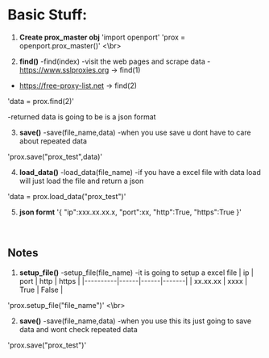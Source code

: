 # Basic Stuff:

1. **Create prox_master obj**
'import openport'
'prox = openport.prox_master()'
<\br>

2. **find()**
-find(index) 
-visit the web pages and scrape data 
-https://www.sslproxies.org   -> find(1) 
- https://free-proxy-list.net -> find(2)

'data = prox.find(2)'

-returned data is going to be is a json format
<br>

3. **save()**
-save(file_name,data)
-when you use save u dont have to care about repeated data

'prox.save("prox_test",data)'
<br>

4. **load_data()**
-load_data(file_name)
-if you have a excel file with data load will just load the file and return a json 

'data = prox.load_data("prox_test")'
<br>

5. **json formt**
'{
	"ip":xxx.xx.xx.x,
	"port":xx,
	"http":True,
	"https":True
}'
<br>

## Notes 
1. **setup_file()**
-setup_file(file_name) 
-it is going to setup a excel file
| ip       | port | http | https |
|----------|------|------|-------|
| xx.xx.xx | xxxx | True | False |

'prox.setup_file("file_name")'
<\br>

2. **save()**
-save(file_name,data)
-when you use this its  just going to save data and wont check repeated data

'prox.save("prox_test")'
<br>

